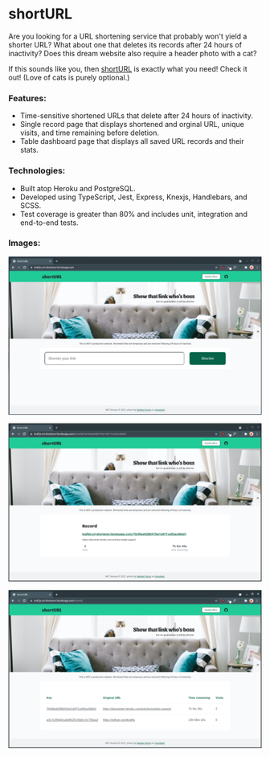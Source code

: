 # shortURL
Are you looking for a URL shortening service that probably won't yield a shorter URL? What about one that deletes its records after 24 hours of inactivity? Does this dream website also require a header photo with a cat?  

If this sounds like you, then [shortURL](https://kraftjs-url-shortener.herokuapp.com/) is exactly what you need! Check it out! (Love of cats is purely optional.)

### Features:

* Time-sensitive shortened URLs that delete after 24 hours of inactivity.
* Single record page that displays shortened and orginal URL, unique visits, and time remaining before deletion.
* Table dashboard page that displays all saved URL records and their stats.

### Technologies:

* Built atop Heroku and PostgreSQL.
* Developed using TypeScript, Jest, Express, Knexjs, Handlebars, and SCSS.
* Test coverage is greater than 80% and includes unit, integration and end-to-end tests.


### Images:

![View of home page](shortURL__home.png)

![View of page with record card](shortURL__record.png)

![View of page with table of all records](shortURL__records.png)
